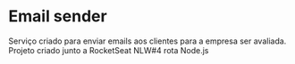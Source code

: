 # Email sender
 Serviço criado para enviar emails aos clientes para a empresa ser avaliada.
 Projeto criado junto a RocketSeat NLW#4 rota Node.js
